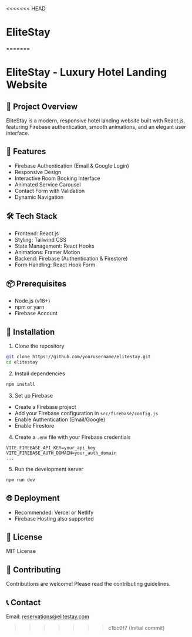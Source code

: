 <<<<<<< HEAD
# EliteStay
=======
# EliteStay - Luxury Hotel Landing Website

## 🏨 Project Overview
EliteStay is a modern, responsive hotel landing website built with React.js, featuring Firebase authentication, smooth animations, and an elegant user interface.

## 🚀 Features
- Firebase Authentication (Email & Google Login)
- Responsive Design
- Interactive Room Booking Interface
- Animated Service Carousel
- Contact Form with Validation
- Dynamic Navigation

## 🛠 Tech Stack
- Frontend: React.js
- Styling: Tailwind CSS
- State Management: React Hooks
- Animations: Framer Motion
- Backend: Firebase (Authentication & Firestore)
- Form Handling: React Hook Form

## 📦 Prerequisites
- Node.js (v18+)
- npm or yarn
- Firebase Account

## 🔧 Installation

1. Clone the repository
```bash
git clone https://github.com/yourusername/elitestay.git
cd elitestay
```

2. Install dependencies
```bash
npm install
```

3. Set up Firebase
- Create a Firebase project
- Add your Firebase configuration in `src/firebase/config.js`
- Enable Authentication (Email/Google)
- Enable Firestore

4. Create a `.env` file with your Firebase credentials
```
VITE_FIREBASE_API_KEY=your_api_key
VITE_FIREBASE_AUTH_DOMAIN=your_auth_domain
...
```

5. Run the development server
```bash
npm run dev
```

## 🌐 Deployment
- Recommended: Vercel or Netlify
- Firebase Hosting also supported

## 📝 License
MIT License

## 🤝 Contributing
Contributions are welcome! Please read the contributing guidelines.

## 📞 Contact
Email: reservations@elitestay.com 
>>>>>>> c1bc9f7 (Initial commit)
